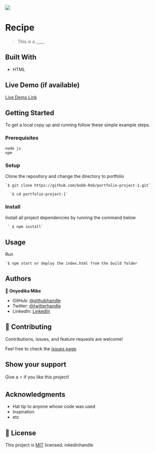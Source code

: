 ![](https://img.shields.io/badge/Microverse-blueviolet)

# Recipe

> This is a ,,,,,,,

## Built With

- HTML

## Live Demo (if available)

[Live Demo Link](https://livedemo.com)

## Getting Started

To get a local copy up and running follow these simple example steps.

### Prerequisites

    node js
    npm

### Setup

Clone the repository and change the directory to portfolio

```
`$ git clone https://github.com/bobb-Rob/portfolio-project-1.git`

  `$ cd portfolio-project-1`
```

### Install

Install all project dependencies by running the command below

```
 ` $ npm install`
```

## Usage

Run

```
`$ npm start or deploy the index.html from the build folder
```

## Authors

👤 **Onyedika Mike**

- GitHub: [@githubhandle](https://github.com/onyedikamike)
- Twitter: [@twitterhandle](https://twitter.com/Onyedikamike2)
- LinkedIn: [LinkedIn](https://linkedin.com/in/OnyedikaOkoro)

## 🤝 Contributing

Contributions, issues, and feature requests are welcome!

Feel free to check the [issues page](../../issues/).

## Show your support

Give a ⭐️ if you like this project!

## Acknowledgments

- Hat tip to anyone whose code was used
- Inspiration
- etc

## 📝 License

This project is [MIT](./MIT.md) licensed.
inkedinhandle

```

```

```

```
